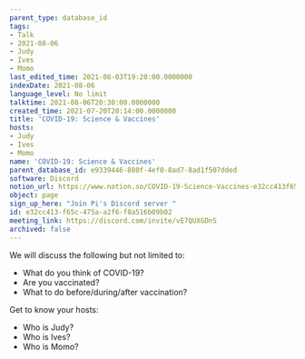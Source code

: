 ```yaml
---
parent_type: database_id
tags:
- Talk
- 2021-08-06
- Judy
- Ives
- Momo
last_edited_time: 2021-08-03T19:20:00.0000000
indexDate: 2021-08-06
language_level: No limit
talktime: 2021-08-06T20:30:00.0000000
created_time: 2021-07-20T20:14:00.0000000
title: 'COVID-19: Science & Vaccines'
hosts:
- Judy
- Ives
- Momo
name: 'COVID-19: Science & Vaccines'
parent_database_id: e9339446-880f-4ef0-8ad7-8ad1f507dded
software: Discord
notion_url: https://www.notion.so/COVID-19-Science-Vaccines-e32cc413f65c475aa2f6f8a516b09b02
object: page
sign_up_here: "Join Pi's Discord server "
id: e32cc413-f65c-475a-a2f6-f8a516b09b02
meeting_link: https://discord.com/invite/vE7QUXGDnS
archived: false
---
```



We will discuss the following but not limited to:
   - What do you think of COVID-19?
   - Are you vaccinated?
   - What to do before/during/after vaccination?

Get to know your hosts:
   - Who is Judy?
   - Who is Ives?
   - Who is Momo?




